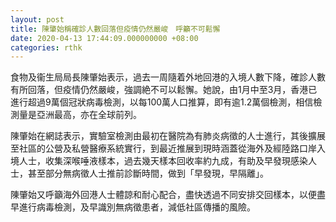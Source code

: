 ```yaml
---
layout: post
title: 陳肇始稱確診人數回落但疫情仍然嚴峻　呼籲不可鬆懈
date: 2020-04-13 17:44:09.000000000 +08:00
categories: rthk
---
```


食物及衞生局局長陳肇始表示，過去一周隨着外地回港的入境人數下降，確診人數有所回落，但疫情仍然嚴峻，強調絶不可以鬆懈。她說，由1月中至3月，香港已進行超過9萬個冠狀病毒檢測，以每100萬人口推算，即有逾1.2萬個檢測，相信檢測量是亞洲最高，亦在全球前列。

陳肇始在網誌表示，實驗室檢測由最初在醫院為有肺炎病徵的人士進行，其後擴展至社區的公營及私營醫療系統實行，到最近推展到現時涵蓋從海外及經陸路口岸入境人士，收集深喉唾液樣本，過去幾天樣本回收率約九成，有助及早發現感染人士，甚至部分無病徵人士推前診斷時間，做到「早發現，早隔離」。

陳肇始又呼籲海外回港人士體諒和耐心配合，盡快透過不同安排交回樣本，以便盡早進行病毒檢測，及早識別無病徵患者，減低社區傳播的風險。
